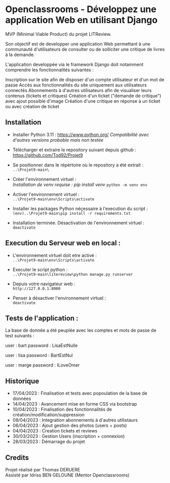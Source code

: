 # Openclassrooms - Développez une application Web en utilisant Django

MVP (Minimal Viable Product) du projet LITReview.

Son objectif est de developper une application Web permettant à une communauté d'utilisateurs de consulter ou de solliciter une critique de livres à la demande.

L'application developpée via le framework Django doit notamment comprendre les fonctionnalités suivantes :

Inscription sur le site afin de disposer d'un compte utilisateur et d'un mot de passe
Accès aux fonctionnalités du site uniquement aux utilisateurs connectés
Abonnements à d'autres utilisateurs afin de visualiser leurs contenus (tickets et critiques)
Création d'un ticket ("demande de critique") avec ajout possible d'image
Création d'une critique en réponse à un ticket ou avec création de ticket



## Installation

* Installer Python 3.11 :
 https://www.python.org/
  _Compatibilité avec d'autres versions probable mais non testée_

* Télécharger et extraire le repository suivant depuis github :\
https://github.com/Tod92/Projet9

* Se positionner dans le répértoire où le repository a été extrait :\
  `..\Projet9-main\`

* Créer l'environnement virtuel :\
_Installation de venv requise : pip install venv_
  `python -m venv env`

* Activer l'environnement virtuel :\
  `..\Projet9-main\env\Scripts\activate`

* Installer les packages Python néçessaire à l'execution du script :\
  `(env)..\Projet9-main\pip install -r requirements.txt`

* Installation terminée. Désactivation de l'environnement virtuel :\
  `deactivate`

## Execution du Serveur web en local :

* L'environnement virtuel doit etre activé :\
  `..\Projet9-main\env\Scripts\activate`

* Executer le script python :\
  `..\Projet9-main\litereview\python manage.py runserver`

* Depuis votre navigateur web :\
  `http://127.0.0.1:8000`

* Penser à désactiver l'environnement virtuel :\
  `deactivate`

## Tests de l'application :

La base de donnée a été peuplée avec les comptes et mots de passe de test suivants :

user : bart
password : LisaEstNulle

user : lisa
password : BartEstNul

user : marge
password : ILoveOmer



## Historique

* 17/04/2023 : Finalisation et tests avec popoulation de la base de données
* 14/04/2023 : Avancement mise en forme CSS via bootstrap
* 10/04/2023 : Finalisation des fonctionnalités de création/modification/suppression
* 08/04/2023 : Integration abonnements à d'autres utilistaurs
* 06/04/2023 : Ajout gestion des photos (users + posts)
* 04/04/2023 : Creation tickets et reviews
* 30/03/2023 : Gestion Users (inscription + connexion)
* 28/03/2023 : Démarrage du projet

## Credits
Projet réalisé par Thomas DERUERE\
Assisté par Idriss BEN GELOUNE (Mentor Openclassrooms)
